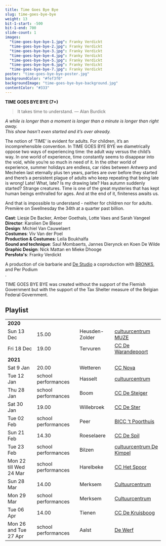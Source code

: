 ```yaml
---
title: Time Goes Bye Bye
slug: time-goes-bye-bye
weight: 13
bit-1-start: -500
bit-1-end: 700
slide-count: 1
images:
  "time-goes-bye-bye-1.jpg": Franky Verdickt
  "time-goes-bye-bye-2.jpg": Franky Verdickt
  "time-goes-bye-bye-3.jpg": Franky Verdickt
  "time-goes-bye-bye-4.jpg": Franky Verdickt
  "time-goes-bye-bye-5.jpg": Franky Verdickt
  "time-goes-bye-bye-6.jpg": Franky Verdickt
  "time-goes-bye-bye-7.jpg": Franky Verdickt
poster: "time-goes-bye-bye-poster.jpg"
backgroundColor: "#fef3f0"
backgroundImage: "time-goes-bye-bye-background.jpg"
contentColor: "#333"
---
```


**TIME GOES BYE BYE (7+)**<br>

> It takes time to understand.
> — Alan Burdick

<em>A while is longer than a moment is longer than a minute is longer than right away. </em><br>
<em>This show hasn’t even started and it’s over already. </em><br>

The notion of ‘TIME’ is evident for adults. For children, it’s an incomprehensible convention. In TIME GOES BYE BYE we diametrically oppose two ways of experiencing time: the adult way versus the child’s way.
In one world of experience, time constantly seems to disappear into the void, while you’re so much in need of it.
In the other world of experience, summer holidays are endless, car rides between Antwerp and Mechelen last eternally plus ten years, parties are over before they started and there’s a persistent plague of adults who keep repeating that being late is wrong! Late! What, late? Is my drawing late? Has autumn suddenly started? Strange creatures.
Time is one of the great mysteries that has kept human beings enthralled for ages.
And at the end of it, finiteness awaits us.

And that is impossible to understand - neither for children nor for adults.
Première on Swellnesday the 34th at a quarter past billion.

**Cast**: Liesje De Backer, Amber Goethals, Lotte Vaes and Sarah Vangeel<br>
**Director**: Karolien De Bleser<br>
**Design**: Michiel Van Cauwelaert<br>
**Costumes**: Viv Van der Poel<br>
**Production & Costumes**: Leila Boukhalfa<br>
**Sound and technique**: Saul Mombaerts, Jannes Dierynck en Koen De Wilde<br>
**Graphic Design**: Nick Mattan en Mieke Dhooge<br>
**Persfoto's**: Franky Verdickt<br>

A production of cie barbarie and <a href="http://www.destudio.com/">De Studio</a>
a coproduction with <a href="https://www.bronks.be/nl/">BRONKS</a>, and Per Podium<br>.

TIME GOES BYE BYE was created without the support of the Flemish Government but with the support of the Tax Shelter measure of the Belgian Federal Government.

## Playlist

<div class="table-responsive">
<table class="playlist">
<tr><td colspan="5"><strong>2020</strong></td></tr>
<tr><td>Sun 13 Dec </td><td>15.00</td><td>Heusden-Zolder</td><td><a href="https://www.muze.be/">cultuurcentrum MUZE</a></td></tr>
<tr><td>Fri 18 Dec</td><td>19.00</td><td>Tervuren</td><td><a href="https://www.dewarandepoort.be/">CC De Warandepoort</a></td></tr>
<tr><td colspan="5"><strong>2021</strong></td></tr>
<tr><td>Sat 9 Jan</td><td>20.00</td><td>Wetteren</td><td><a href="https://www.ccnovawetteren.be/">CC Nova</a></td></tr>
<tr><td>Tue 12 Jan</td><td>school performances</td><td>Hasselt</td><td><a href="https://www.ccha.be/">cultuurcentrum</a></td></tr>
<tr><td>Thu 28 Jan</td><td>school performances</td><td>Boom</td><td><a href="https://www.desteigerboom.be/">CC De Steiger</a></td></tr>
<tr><td>Sat 30 Jan</td><td>19.00</td><td>Willebroek</td><td><a href="https://www.willebroek.be/">CC De Ster</a></td></tr>
<tr><td>Tue 02 Feb</td><td>school performances</td><td>Peer</td><td><a href="https://www.biccpeer.be/">BICC 't Poorthuis</a></td></tr>
<tr><td>Sun 21 Feb</td><td>14.30</td><td>Roeselaere</td><td><a href="https://www.despil.be/">CC De Spil</a></td></tr>
<tr><td>Tue 23 Feb</td><td>school performances</td><td>Bilzen</td><td><a href="https://www.dekimpel.be/">cultuurcentrum De Kimpel</a></td></tr>
<tr><td>Mon 22 till Wed 24 Mar</td><td>school performances</td><td>Harelbeke</td><td><a href="https://www.cchetspoor.be/">CC Het Spoor</a></td></tr>
<tr><td>Sun 28 Mar</td><td>14.00</td><td>Merksem</td><td><a href="https://www.ccmerksem.be/">Cultuurcentrum</a></td></tr>
<tr><td>Mon 29 Mar</td><td>school performances</td><td>Merksem</td><td><a href="https://www.ccmerksem.be/">Cultuurcentrum</a></td></tr>
<tr><td>Tue 06 Apr</td><td>14.00</td><td>Tienen</td><td><a href="https://www.dekruisboog.be/">CC De Kruisboog</a></td></tr>
<tr><td>Mon 26 and Tue 27 Apr</td><td>school performances</td><td>Aalst</td><td><a href="https://www.ccdewerf.be/">De Werf</a></td></tr>

</table>
</div>
